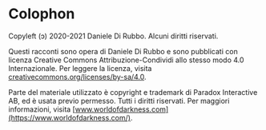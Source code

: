 # Colophon

Copyleft (ɔ) 2020-2021 Daniele Di Rubbo. Alcuni diritti riservati.

Questi racconti sono opera di Daniele Di Rubbo e sono pubblicati con licenza Creative Commons Attribuzione-Condividi allo stesso modo 4.0 Internazionale. Per leggere la licenza, visita [creativecommons.org/licenses/by-sa/4.0](https://creativecommons.org/licenses/by-sa/4.0/).

Parte del materiale utilizzato è copyright e trademark di Paradox Interactive AB, ed è usata previo permesso. Tutti i diritti riservati. Per maggiori informazioni, visita [www.worldofdarkness.com](https://www.worldofdarkness.com/).
